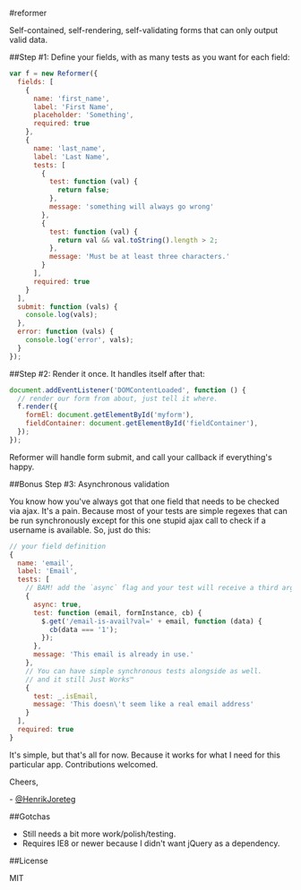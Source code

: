 #reformer

Self-contained, self-rendering, self-validating forms that can only output valid data.

##Step #1: Define your fields, with as many tests as you want for each field:

```javascript
var f = new Reformer({
  fields: [
    {
      name: 'first_name',
      label: 'First Name',
      placeholder: 'Something',
      required: true
    },
    {
      name: 'last_name',
      label: 'Last Name',
      tests: [
        {
          test: function (val) {
            return false;
          },
          message: 'something will always go wrong'
        },
        {
          test: function (val) {
            return val && val.toString().length > 2;
          },
          message: 'Must be at least three characters.'
        }
      ],
      required: true
    }
  ],
  submit: function (vals) {
    console.log(vals);
  },
  error: function (vals) {
    console.log('error', vals);
  }
});
```


##Step #2: Render it once. It handles itself after that:
   
```javascript 
document.addEventListener('DOMContentLoaded', function () {
  // render our form from about, just tell it where.
  f.render({
    formEl: document.getElementById('myform'),
    fieldContainer: document.getElementById('fieldContainer'),
  });
});
```

Reformer will handle form submit, and call your callback if everything's happy.

##Bonus Step #3: Asynchronous validation

You know how you've always got that one field that needs to be checked via ajax. It's a pain. Because most of your tests are simple regexes that can be run synchronously except for this one stupid ajax call to check if a username is available. So, just do this:

```javascript
// your field definition
{
  name: 'email',
  label: 'Email',
  tests: [
    // BAM! add the `async` flag and your test will receive a third argument. A callback.
    {
      async: true, 
      test: function (email, formInstance, cb) {
        $.get('/email-is-avail?val=' + email, function (data) {
          cb(data === '1');
        });
      },
      message: 'This email is already in use.'
    },
    // You can have simple synchronous tests alongside as well.
    // and it still Just Works™
    {
      test: _.isEmail,
      message: 'This doesn\'t seem like a real email address'
    }
  ],
  required: true
}
```

It's simple, but that's all for now. Because it works for what I need for this particular app. Contributions welcomed.

Cheers,

 \- [@HenrikJoreteg](http://twitter.com/henrikjoreteg)

##Gotchas

 - Still needs a bit more work/polish/testing.
 - Requires IE8 or newer because I didn't want jQuery as a dependency.

##License

MIT


